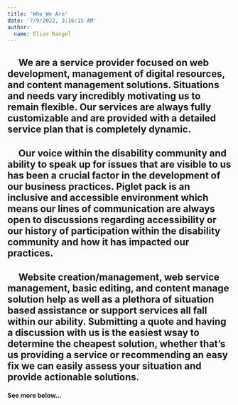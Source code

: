 ```yaml
---
title: 'Who We Are'
date: '7/9/2022, 3:16:15 AM'
author:
  name: Elias Rangel
---
```


## &nbsp;&nbsp;&nbsp;&nbsp;&nbsp;We are a service provider focused on web development, management of digital resources, and content management solutions. Situations and needs vary incredibly motivating us to remain flexible. Our services are always fully customizable and are provided with a detailed service plan that is completely dynamic.

## &nbsp;&nbsp;&nbsp;&nbsp;&nbsp;Our voice within the disability community and ability to speak up for issues that are visible to us has been a crucial factor in the development of our business practices. Piglet pack is an inclusive and accessible environment which means our lines of communication are always open to discussions regarding accessibility or our history of participation within the disability community and how it has impacted our practices.

## &nbsp;&nbsp;&nbsp;&nbsp;&nbsp;Website creation/management, web service management, basic editing, and content manage solution help as well as a plethora of situation based assistance or support services all fall within our ability. Submitting a quote and having a discussion with us is the easiest wsay to determine the cheapest solution, whether that’s us providing a service or recommending an easy fix we can easily assess your situation and provide actionable solutions.

#### See more below…

